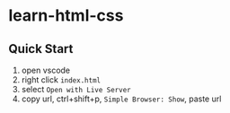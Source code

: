 # learn-html-css

## Quick Start

1. open vscode
1. right click `index.html`
1. select `Open with Live Server`
1. copy url, ctrl+shift+p, `Simple Browser: Show`, paste url
